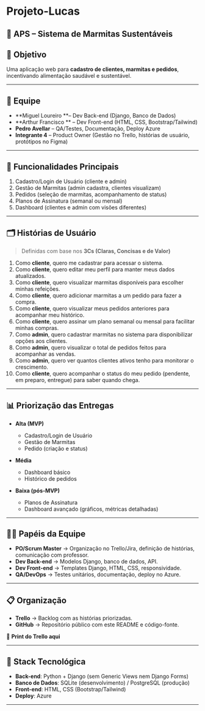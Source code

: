 # Projeto-Lucas
## 🥗 APS – Sistema de Marmitas Sustentáveis  

## 🎯 Objetivo
Uma aplicação web para **cadastro de clientes, marmitas e pedidos**, incentivando alimentação saudável e sustentável.  

---

## 👥 Equipe
- **Miguel Loureiro **– Dev Back-end (Django, Banco de Dados)  
- **Arthur Francisco ** – Dev Front-end (HTML, CSS, Bootstrap/Tailwind)  
- **Pedro Avellar** – QA/Testes, Documentação, Deploy Azure  
- **Integrante 4** – Product Owner (Gestão no Trello, histórias de usuário, protótipos no Figma)  

---

## 📌 Funcionalidades Principais
1. Cadastro/Login de Usuário (cliente e admin)  
2. Gestão de Marmitas (admin cadastra, clientes visualizam)  
3. Pedidos (seleção de marmitas, acompanhamento de status)  
4. Planos de Assinatura (semanal ou mensal)  
5. Dashboard (clientes e admin com visões diferentes)  

---

## 🗂 Histórias de Usuário
> Definidas com base nos **3Cs (Claras, Concisas e de Valor)**  

1. Como **cliente**, quero me cadastrar para acessar o sistema.  
2. Como **cliente**, quero editar meu perfil para manter meus dados atualizados.  
3. Como **cliente**, quero visualizar marmitas disponíveis para escolher minhas refeições.  
4. Como **cliente**, quero adicionar marmitas a um pedido para fazer a compra.  
5. Como **cliente**, quero visualizar meus pedidos anteriores para acompanhar meu histórico.  
6. Como **cliente**, quero assinar um plano semanal ou mensal para facilitar minhas compras.  
7. Como **admin**, quero cadastrar marmitas no sistema para disponibilizar opções aos clientes.  
8. Como **admin**, quero visualizar o total de pedidos feitos para acompanhar as vendas.  
9. Como **admin**, quero ver quantos clientes ativos tenho para monitorar o crescimento.  
10. Como **cliente**, quero acompanhar o status do meu pedido (pendente, em preparo, entregue) para saber quando chega.  

---

## 📊 Priorização das Entregas
- **Alta (MVP)**  
  - Cadastro/Login de Usuário  
  - Gestão de Marmitas  
  - Pedido (criação e status)  

- **Média**  
  - Dashboard básico  
  - Histórico de pedidos  

- **Baixa (pós-MVP)**  
  - Planos de Assinatura  
  - Dashboard avançado (gráficos, métricas detalhadas)  

---

## 🧑‍💻 Papéis da Equipe
- **PO/Scrum Master** → Organização no Trello/Jira, definição de histórias, comunicação com professor.  
- **Dev Back-end** → Modelos Django, banco de dados, API.  
- **Dev Front-end** → Templates Django, HTML, CSS, responsividade.  
- **QA/DevOps** → Testes unitários, documentação, deploy no Azure.  

---

## 📋 Organização
- **Trello** → Backlog com as histórias priorizadas.  
- **GitHub** → Repositório público com este README e código-fonte.  

📎 **Print do Trello aqui**  

---

## 🚀 Stack Tecnológica
- **Back-end**: Python + Django (sem Generic Views nem Django Forms)  
- **Banco de Dados**: SQLite (desenvolvimento) / PostgreSQL (produção)  
- **Front-end**: HTML, CSS (Bootstrap/Tailwind)  
- **Deploy**: Azure  

---
